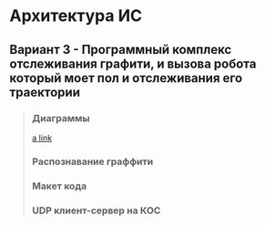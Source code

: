 # Архитектура ИС
## Вариант 3 - Программный комплекс отслеживания графити, и вызова робота который моет пол и отслеживания его траектории 

> ### Диаграммы
> [a link](https://github.com/an1mebit/ArchitecturyIS/tree/main/source)
> ### Распознавание граффити
> ### Макет кода
> ### UDP клиент-сервер на КОС
